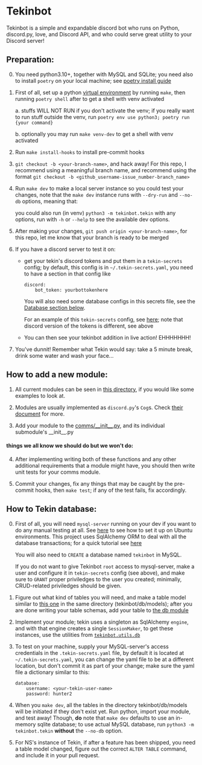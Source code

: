 # Tekinbot

Tekinbot is a simple and expandable discord bot who runs on Python, discord.py, love, and Discord API, and who could serve great utility to your Discord server!

## Preparation:

0.  You need python3.10+, together with MySQL and SQLite; you need also to install `poetry` on your local machine; see [poetry install guide](https://python-poetry.org/docs/#installing-with-the-official-installer)

1.  First of all, set up a python [virtual environment](https://docs.python.org/3/tutorial/venv.html) by running `make`, then running `poetry shell` after to get a shell with venv activated

    a. stuffs WILL NOT RUN if you don't activate the venv; if you really want to run stuff outside the venv, run `poetry env use python3; poetry run {your command}`

    b. optionally you may run `make venv-dev` to get a shell with venv activated

2.  Run `make install-hooks` to install pre-commit hooks

3.  `git checkout -b <your-branch-name>`, and hack away!
    For this repo, I recommend using a meaningful branch name, and recommend using the format
    `git checkout -b <github_username-issue_number-branch_name>`

4.  Run `make dev` to make a local server instance so you could test your changes,
    note that the `make dev` instance runs with `--dry-run` and `--no-db` options, meaning that:

    you could also run (in venv) `python3 -m tekinbot.tekin` with any options,
    run with `-h` or `--help` to see the available dev options.

5.  After making your changes, `git push origin <your-branch-name>`,
    for this repo, let me know that your branch is ready to be merged

6.  If you have a discord server to test it on:
    *   get your tekin's discord tokens and put them in a `tekin-secrets` config;
        by default, this config is in `~/.tekin-secrets.yaml`, you need to have a section in that config like
        ```{yaml}
        discord:
            bot_token: yourbottokenhere
        ```
        You will also need some database configs in this secrets file, see the [Database section below](https://github.com/nanflasted/tekinbot-discord#how-to-tekin-database).

        For an example of this `tekin-secrets` config, see [here](https://github.com/nanflasted/TekinBot/tree/master/config/dev/.tekin-secrets.yaml); note that discord version of the tokens is different, see above
    *   You can then see your tekinbot addition in live action! EHHHHHHH!

7.  You've dunnit! Remember what Tekin would say: take a 5 minute break, drink some water and wash your face...

## How to add a new module:

1.  All current modules can be seen in [this directory](https://github.com/nanflasted/tekinbot-discord/tree/master/tekinbot/comms),
    if you would like some examples to look at.

2.  Modules are usually implemented as `discord.py`'s `Cog`s. Check [their document](https://discordpy.readthedocs.io/en/latest/ext/commands/api.html#cogs) for more.

3.  Add your module to the [comms/\_\_init\_\_.py](https://github.com/nanflasted/tekinbot-discord/blob/master/tekinbot/comms/__init__.py),
    and its individual submodule's \_\_init\_\_.py

#### things we all know we should do but we won't do:

4.  After implementing writing both of these functions and any other additional requirements that a module might have, you
    should then write unit tests for your comms module.

5.  Commit your changes, fix any things that may be caught by the pre-commit hooks, then `make test`; if any of the test fails,
    fix accordingly.

## How to Tekin database:

0.  First of all, you will need `mysql-server` running on your dev if you want to do any manual testing at all. See [here](https://help.ubuntu.com/lts/serverguide/mysql.html) to see how to set it up on Ubuntu environments. This project uses SqlAlchemy ORM to deal with all the database transactions; for a quick tutorial see [here](http://docs.sqlalchemy.org/en/latest/orm/tutorial.html)

    You will also need to `CREATE` a database named `tekinbot` in MySQL.

    If you do not want to give Tekinbot `root` access to mysql-server, make a user and configure it in `tekin-secrets` config (see above), and make sure to `GRANT` proper priviledges to the user you created; minimally, CRUD-related priviledges should be given.

1.  Figure out what kind of tables you will need, and make a table model similar to [this one](https://github.com/nanflasted/tekinbot-discord/blob/master/tekinbot/db/models/karma.py) in the same directory (tekinbot/db/models); after you   are done writing your table schemas, add your table to [the db module](https://github.com/nanflasted/tekinbot-discord/blob/master/tekinbot/db/models/__init__.py)

2.  Implement your module; tekin uses a singleton as SqlAlchemy `engine`, and with that engine creates a single `SessionMaker`, to get these instances, use the utilities from [`tekinbot.utils.db`](https://github.com/nanflasted/tekinbot-discord/blob/master/tekinbot/utils/db.py)

3.  To test on your machine, supply your MySQL-server's access credentials in the `.tekin-secrets.yaml` file, by default it is located at `~/.tekin-secrets.yaml`, you can change the yaml file to be at a different location, but don't commit it as part of your change; make sure the yaml file a dictionary similar to this:
    ```{yaml}
    database:
        username: <your-tekin-user-name>
        password: hunter2
    ```

4.  When you `make dev`, all the tables in the directory tekinbot/db/models will be initiated if they don't exist yet. Run python, import your module, and test away! Though, **do** note that `make dev` defaults to use an in-memory sqlite database; to use actual MySQL database, run `python3 -m tekinbot.tekin` **without** the `--no-db` option.

5.  For NS's instance of Tekin, if after a feature has been shipped, you need a table model changed, figure out the correct `ALTER TABLE` command, and include it in your pull request.
